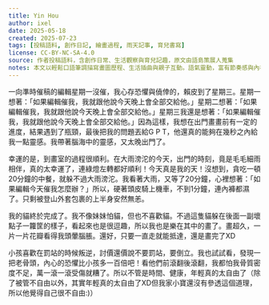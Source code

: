 ```yaml
---
title: Yin Hou
author: ixel
date: 2025-05-18
created: 2025-07-23
tags: [投稿語料, 創作日記, 繪畫過程, 雨天記事, 育兒書寫]
license: CC-BY-NC-SA-4.0
source: 作者投稿語料，含創作日常、生活觀察與育兒記趣，原文由語島策展人蒐集
notes: 本文以輕鬆口語筆調描寫畫圖歷程、生活插曲與親子互動。語氣靈動，富有節奏感與內在思緒流動，極具語用樣本價值與語氣訓練潛力。
---
```


一向準時催稿的編輯星期一沒催，我心存恐懼與僥倖的，賴皮到了星期三。星期一想著：「如果編輯催我，我就跟他說今天晚上會全部交給他。」星期二想著：「如果編輯催我，我就跟他說今天晚上會全部交給他。」星期三我還是想著：「如果編輯催我，我就跟他說今天晚上會全部交給他。」因為這樣，我想在出門畫畫前有一定的進度，結果遇到了瓶頸，最後把我的問題丟給G P T，他還真的能夠在幾秒之內給我一點靈感。我帶著腦海中的靈感，又太晚出門了。

幸運的是，到畫室的過程很順利。在大雨滂沱的今天，出門的時刻，竟是毛毛細雨相伴，真的太幸運了，連綠燈左轉都好順利！今天真是我的天！沒想到，貪吃一頓20分鐘的中餐，就躲不過大雨滂沱。我看著大雨，又等了20分鐘，心裡想著：「如果編輯今天催我怎麼辦？」所以，硬著頭皮騎上機車，不到1分鐘，連內褲都濕了。只剩被登山外套包裹的上半身安然無恙。

我的貓終於完成了。我不像妹妹怕貓，但也不喜歡貓。不過這隻貓躲在後面一副壞點子一籮筐的樣子，看起來也是很逗趣，所以我也是樂在其中的畫了。畫超久，一片一片花瓣看得我頭暈腦脹。還好，只要一直走就能抵達，還是畫完了XD

小孩喜歡在罰站的時候叛逆，討價還價說不要罰站，要倒立。我也試試看，發現一把老骨頭，內心的恐懼比小孩多一百倍吧！看他們前滾翻後滾翻，我都怕我骨質密度不足，萬一滾一滾受傷就糟了。所以不管是時間、健康，年輕真的太自由了（除了被管不自由以外，其實年輕真的太自由了XD但我家小寶還沒有參透這個道理，所以他覺得自己很不自由:)）
